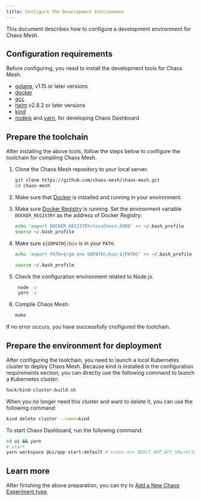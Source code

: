 ```yaml
---
title: Configure the Development Environment
---
```


This document describes how to configure a development environment for Chaos Mesh.

## Configuration requirements

Before configuring, you need to install the development tools for Chaos Mesh.

- [golang](https://golang.org/dl/), v1.15 or later versions
- [docker](https://www.docker.com/)
- [gcc](https://gcc.gnu.org/)
- [helm](https://helm.sh/) v2.8.2 or later versions
- [kind](https://github.com/kubernetes-sigs/kind)
- [nodejs](https://nodejs.org/en/) and [yarn](https://yarnpkg.com/lang/en/), for developing Chaos Dashboard

## Prepare the toolchain

After installing the above tools, follow the steps below to configure the toolchain for compiling Chaos Mesh.

1. Clone the Chaos Mesh repository to your local server.

   ```bash
   git clone https://github.com/chaos-mesh/chaos-mesh.git
   cd chaos-mesh
   ```

2. Make sure that [Docker](https://docs.docker.com/install/) is installed and running in your environment.

3. Make sure [Docker Registry](https://docs.docker.com/registry/) is running. Set the environment variable `DOCKER_REGISTRY` as the address of Docker Registry:

   ```bash
   echo 'export DOCKER_REGISTRY=localhost:5000' >> ~/.bash_profile
   source ~/.bash_profile
   ```

4. Make sure `${GOPATH}/bin` is in your `PATH`.

   ```bash
   echo 'export PATH=$(go env GOPATH)/bin:${PATH}' >> ~/.bash_profile
   ```

   ```bash
   source ~/.bash_profile
   ```

5. Check the configuration environment related to Node.js.

   ```bash
    node -v
    yarn -v
   ```

6. Compile Chaos Mesh:

   ```bash
   make
   ```

If no error occurs, you have successfully cnofigured the toolchain.

## Prepare the environment for deployment

After configuring the toolchain, you need to launch a local Kubernetes cluster to deploy Chaos Mesh. Because kind is installed in the configuration requirements section, you can directly use the following command to launch a Kubernetes cluster:

```bash
hack/kind-cluster-build.sh
```

When you no longer need this cluster and want to delete it, you can use the following command:

```bash
kind delete cluster --name=kind
```

To start Chaos Dashboard, run the following command:

```bash
cd ui && yarn
# start
yarn workspace @ui/app start:default # cross-env REACT_APP_API_URL=http://localhost:2333 BROWSER=none react-scripts start
```

## Learn more

After finishing the above preparation, you can try to [Add a New Chaos Experiment type](add-new-chaos-experiment-type.md).
